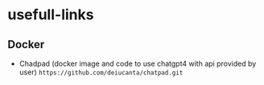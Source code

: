 # usefull-links 
## Docker 
* Chadpad (docker image and code  to use chatgpt4 with api provided by user)
`https://github.com/deiucanta/chatpad.git`
